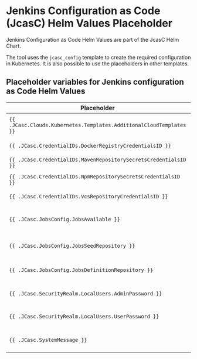 # Jenkins Configuration as Code (JcasC) Helm Values Placeholder

Jenkins Configuration as Code Helm Values are part of the JcasC Helm Chart.

The tool uses the `jcasc_config` template to create the required configuration in Kubernetes.
It is also possible to use the placeholders in other templates.

## Placeholder variables for Jenkins configuration as Code Helm Values

| Placeholder | Description | Source |
| --- | --- | --- |
| `{{ .JCasc.Clouds.Kubernetes.Templates.AdditionalCloudTemplates }}` | Placeholder for `clouds.kubernetes.templates` for Jenkins Helm Values | user sub cloud template selection |
| `{{ .JCasc.CredentialIDs.DockerRegistryCredentialsID }}` | Placeholder for common Docker Jenkins credentialIDs | configuration `KUBERNETES_DOCKER_REGISTRY_CREDENTIALS_ID` |
| `{{ .JCasc.CredentialIDs.MavenRepositorySecretsCredentialsID }}` | Placeholder for common Maven Jenkins credentialIDs | configuration `MAVEN_REPOSITORY_SECRETS_CREDENTIALS_ID` |
| `{{ .JCasc.CredentialIDs.NpmRepositorySecretsCredentialsID }}` | Placeholder for common NPM Jenkins credentialIDs | configuration `NPM_REPOSITORY_SECRETS_CREDENTIALS_ID` |
| `{{ .JCasc.CredentialIDs.VcsRepositoryCredentialsID }}` | Placeholder for common VCS Jenkins credentialIDs | configuration `VCS_REPOSITORY_SECRETS_CREDENTIALS_ID` |
| `{{ .JCasc.JobsConfig.JobsAvailable }}` | Can be used to check if jobs are available with `{{ if .JCasc.JobsConfig.JobsAvailable }}` | calculated; true if seed and job repositories are not empty |
| `{{ .JCasc.JobsConfig.JobsSeedRepository }}` | Placeholder for `jobs` configuration to define the seed job repository | configuration `JENKINS_JOBDSL_SEED_JOB_SCRIPT_URL` |
| `{{ .JCasc.JobsConfig.JobsDefinitionRepository }}` | Placeholder for `jobs` configuration to define the job definition repository | user input |
| `{{ .JCasc.SecurityRealm.LocalUsers.AdminPassword }}` | Placeholder for `securityRealm.local.users` encrypted admin password | configuration `JENKINS_MASTER_ADMIN_PASSWORD_ENCRYPTED` |
| `{{ .JCasc.SecurityRealm.LocalUsers.UserPassword }}` | Placeholder for `securityRealm.local.users` encrypted user password | configuration `JENKINS_MASTER_PROJECT_USER_PASSWORD_ENCRYPTED` |
| `{{ .JCasc.SystemMessage }}` | Placeholder for `systemMessage` which is the Jenkins system welcome message | user input |
